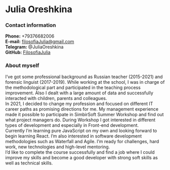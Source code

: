 # Julia Oreshkina

### Contact information

**Phone:** +79376682006  
**E-mail:** filosofiaJulia@gmail.com  
**Telegram:** @JuliaOreshkina  
**GitHub:** [FilosofiaJulia](https://github.com/FilosofiaJulia)

### About myself

I’ve got some professional background as Russian teacher (2015-2021) and forensic linguist (2017-2019). While working at the school, I was in charge of the methodological part and participated in the teaching process improvement. Also I dealt with a large amount of data and successfully interacted with children, parents and colleagues.  
In 2021, I decided to change my profession and focused on different IT career paths as promising directions for me. My management experience made it possible to participate in SimbirSoft Summer Workshop and 
find out what project managers do. During Workshop I got interested in different types of development and especially in Front-end development.  
Currently I’m learning pure JavaScript on my own and looking forward to begin learning React. I’m also interested in software development methodologies such as Waterfall and Agile. I’m ready for challenges, hard work, new technologies and high-level mentoring.  
I’d like to complete the course successfully and find a job where I could improve my skills and become a good developer with strong soft skills as well as technical skills.